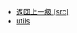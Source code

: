 - [返回上一级 [src]](page/web前端/工具库/Swiper/swiper-8.4.7/swiper/angular/angular/src/)
- [utils](page/web前端/工具库/Swiper/swiper-8.4.7/swiper/angular/angular/src/utils/)
